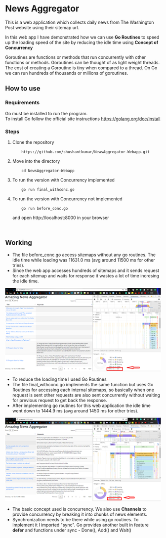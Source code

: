 # News Aggregator

This is a web application which collects daily news from The Washington Post website using their sitemap url.<br>

In this web app I have demonstrated how we can use <b>Go Routines</b> to speed up the loading speed of the site by reducing the idle time using <b>Concept of Concurrency</b><br>

Goroutines are functions or methods that run concurrently with other functions or methods. Goroutines can be thought of as light weight threads. The cost of creating a Goroutine is tiny when compared to a thread. On Go we can run hundreds of thousands or millions of goroutines.

<h2>How to use</h2>

### Requirements
Go must be installed to run the program.<br>
To install Go follow the official site instructions <a>https://golang.org/doc/install</a>

### Steps

1. Clone the repository


    ```
        https://github.com/shushantkumar/NewsAggregator-Webapp.git
    ```
2. Move into the directory  
    
    ```
        cd NewsAggregator-Webapp
    ```       
3. To run the version with Concurrency implemented 

    ```
        go run final_withconc.go
    ``` 
4. To run the version with Concurrency not implemented 

    ```
        go run before_conc.go
    ```
   and open http://localhost:8000 in your browser  
<br>

<h2> Working </h2>

* The file before_conc.go access sitemaps without any go routines. The idle time while loading was 11631.0 ms (avg around 11500 ms for other tries).<br>
* Since the web app accesses hundreds of sitemaps and it sends request for each sitemap and waits for response it wastes a lot of time incresing the idle time.<br> 

![](before_concurrency.png)

* To reduce the loading time I used Go Routines<br> 
* The file final_withconc.go implements the same function but uses Go Routines for accessing each internal sitemaps, so basically when one request is sent other requests are also sent concurrently without waiting for previous request to get back the response.<br>
* After implementing go routines for this web application the idle time went down to 1444.9 ms (avg around 1450 ms for other tries).<br>

![](after_concurrency.jpg)

* The basic concept used is concurrency. We also use <b>Channels</b> to provide concurrency by breaking it into chunks of news elements.<br> 
* Synchronization needs to be there while using go routines. To implement it I imported "sync". Go provides another built in feature <b>defer</b> and functions under sync - Done(), Add() and Wait() <br>


